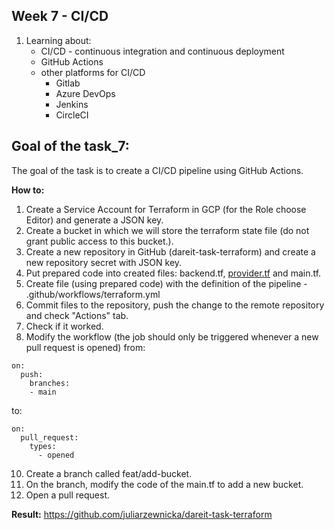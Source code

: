 ## Week 7 -  **CI/CD**

1. Learning about:
    - CI/CD - continuous integration and continuous deployment
    - GitHub Actions
    - other platforms for CI/CD  
	    -   Gitlab
		-   Azure DevOps
		-   Jenkins
		-   CircleCI
 
## Goal of the task_7:

The goal of the task is to create a CI/CD pipeline using GitHub Actions.

**How to:**

1.  Create a Service Account for Terraform in GCP (for the Role choose Editor) and generate a JSON key.
2.  Create a bucket in which we will store the terraform state file (do not grant public access to this bucket.).
3.  Create a new repository in GitHub (dareit-task-terraform) and create a new repository secret with JSON key.
4.  Put prepared code into created files: backend.tf, [provider.tf](http://provider.tf/) and main.tf.
5. Create file (using prepared code) with the definition of the pipeline - .github/workflows/terraform.yml
6.  Commit files to the repository, push the change to the remote repository and check "Actions" tab.
7.  Check if it worked.
8.  Modify the workflow (the job should only be triggered whenever a new pull request is opened) from:
```
on:
  push:
    branches:
    - main
```
to:
```
on:
  pull_request:
	types:
	  - opened
 ```
10.  Create a branch called feat/add-bucket.
11.  On the branch, modify the code of the main.tf to add a new bucket.
12.  Open a pull request.

**Result:**
https://github.com/juliarzewnicka/dareit-task-terraform
